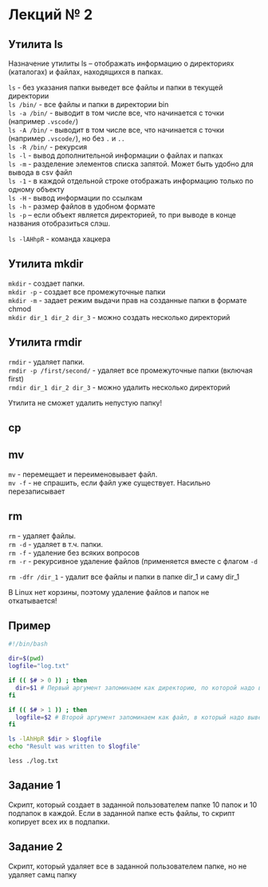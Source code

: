 # Лекций № 2

## Утилита ls

Назначение утилиты ls – отображать информацию о директориях (каталогах) и файлах, находящихся в папках.

`ls` - без указания папки выведет все файлы и папки в текущей директории  
`ls /bin/` - все файлы и папки в директории bin  
`ls -a /bin/` - выводит в том числе все, что начинается с точки (например `.vscode/`)  
`ls -A /bin/` - выводит в том числе все, что начинается с точки (например `.vscode/`), но без `.` и `..`  
`ls -R /bin/` - рекурсия  
`ls -l` - вывод дополнительной информации о файлах и папках  
`ls -m` - разделение элементов списка запятой. Может быть удобно для вывода в csv файл  
`ls -1` - в каждой отдельной строке отображать информацию только по одному объекту  
`ls -H` - вывод информации по ссылкам  
`ls -h` - размер файлов в удобном формате  
`ls -р` – если объект является директорией, то при выводе в конце названия отобразиться слэш.

`ls -lAHhpR` - команда хацкера

## Утилита mkdir

`mkdir` - создает папки.  
`mkdir -p` - создает все промежуточные папки  
`mkdir -m` - задает режим выдачи прав на созданные папки в формате chmod  
`mkdir dir_1 dir_2 dir_3` - можно создать несколько директорий

## Утилита rmdir

`rmdir` - удаляет папки.  
`rmdir -p /first/second/` - удаляет все промежуточные папки (включая first)  
`rmdir dir_1 dir_2 dir_3` - можно удалить несколько директорий

Утилита не сможет удалить непустую папку!

## cp

## mv

`mv` - перемещает и переименовывает файл.  
`mv -f` - не спрашить, если файл уже существует. Насильно перезаписывает  

## rm

`rm` - удаляет файлы.    
`rm -d` - удаляет в т.ч. папки.  
`rm -f` - удаление без всяких вопросов  
`rm -r` - рекурсивное удаление файлов (применяется вместе с флагом `-d`

`rm -dfr /dir_1` - удалит все файлы и папки в папке dir_1 и саму dir_1

В Linux нет корзины, поэтому удаление файлов и папок не откатывается!

## Пример

```bash
#!/bin/bash

dir=$(pwd)
logfile="log.txt"

if (( $# > 0 )) ; then
  dir=$1 # Первый аргумент запоминаем как директорию, по которой надо вывести информацию
fi

if (( $# > 1 )) ; then
  logfile=$2 # Второй аргумент запоминаем как файл, в который надо вывести информацию
fi

ls -lAhHpR $dir > $logfile
echo "Result was written to $logfile"
```

`less ./log.txt`

## Задание 1

Скрипт, который создает в заданной пользователем папке 10 папок и 10 подпапок в каждой. Если в заданной папке есть файлы, то скрипт копирует всех их в подпапки. 

## Задание 2

Скрипт, который удаляет все в заданной пользователем папке, но не удаляет самц папку
